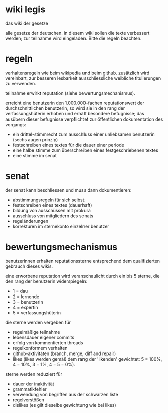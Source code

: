 # wiki legis

das wiki der gesetze

alle gesetze der deutschen. in diesem wiki sollen die texte verbessert werden; zur teilnahme wird eingeladen. Bitte die regeln beachten.

# regeln
verhaltensregeln wie beim wikipedia und beim github. zusätzlich wird vereinbart, zur besseren lesbarkeit ausschliessliche weibliche titulierungen zu verwenden.

teilnahme erwirkt reputation (siehe bewertungsmechanismus).

erreicht eine benutzerin den 1.000.000-fachen reputationswert der durchschnittlichen benutzerin, so wird sie in den rang der verfassungshüterin erhoben und erhält besondere befugnisse; das ausübern dieser befugnisse verpflichtet zur öffentlichen dokumentation des vorgangs:

- ein drittel-stimmrecht zum ausschluss einer unliebsamen benutzerin (sechs augen prinzip)
- festschreiben eines textes für die dauer einer periode
- eine halbe stimme zum überschreiben eines festgeschriebenen textes
- eine stimme im senat

# senat

der senat kann beschliessen und muss dann dokumentieren:

- abstimmungsregeln für sich selbst
- festschreiben eines textes (dauerhaft)
- bildung von ausschüssen mit prokura
- ausschluss von mitgliedern des senats
- regeländerungen
- korrekturen im sternekonto einzelner benutzer

# bewertungsmechanismus

benutzerinnen erhalten reputationssterne entsprechend dem qualifizierten gebrauch dieses wikis.

eine erworbene reputation wird veranschaulicht durch ein bis 5 sterne, die den rang der benutzerin widerspiegeln:

- 1 = dau
- 2 = lernende
- 3 = benutzerin
- 4 = expertin
- 5 = verfassungshüterin

die sterne werden vergeben für
- regelmäßige teilnahme
- lebensdauer eigener commits
- erfolg von kommentierten threads
- regelkonformem verhalten
- github-aktivitäten (branch, merge, diff and repair)
- likes (likes werden gemäß dem rang der 'likenden' gewichtet: 5 = 100%, 4 = 10%, 3 = 1%, 4 = 5 = 0%).

sterne werden reduziert für
- dauer der inaktivität
- grammatikfehler
- verwendung von begriffen aus der schwarzen liste
- regelverstößen
- dislikes (es gilt dieselbe gewichtung wie bei likes)
